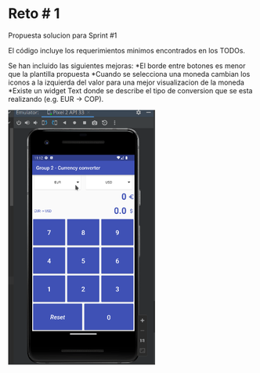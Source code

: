 # Reto # 1

Propuesta solucion para Sprint #1

El código incluye los requerimientos minimos encontrados en los TODOs.

Se han incluido las siguientes mejoras:
    *El borde entre botones es menor que la plantilla propuesta
    *Cuando se selecciona una moneda cambian los iconos a la izquierda del valor para una mejor visualizacion de la moneda
    *Existe un widget Text donde se describe el tipo de conversion que se esta realizando (e.g. EUR -> COP).

<img src="https://github.com/aaurzola/MinTic-C4-Proyecto/blob/main/Sprint1_demo_G2.gif" width="300" />

